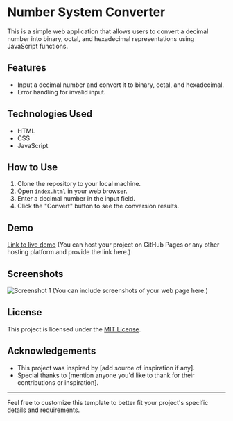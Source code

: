 # Number System Converter

This is a simple web application that allows users to convert a decimal number into binary, octal, and hexadecimal representations using JavaScript functions.

## Features

- Input a decimal number and convert it to binary, octal, and hexadecimal.
- Error handling for invalid input.

## Technologies Used

- HTML
- CSS
- JavaScript

## How to Use

1. Clone the repository to your local machine.
2. Open `index.html` in your web browser.
3. Enter a decimal number in the input field.
4. Click the "Convert" button to see the conversion results.

## Demo

[Link to live demo](#) (You can host your project on GitHub Pages or any other hosting platform and provide the link here.)

## Screenshots

![Screenshot 1](screenshots/screenshot1.png)
(You can include screenshots of your web page here.)

## License

This project is licensed under the [MIT License](LICENSE).

## Acknowledgements

- This project was inspired by [add source of inspiration if any].
- Special thanks to [mention anyone you'd like to thank for their contributions or inspiration].

---

Feel free to customize this template to better fit your project's specific details and requirements.
